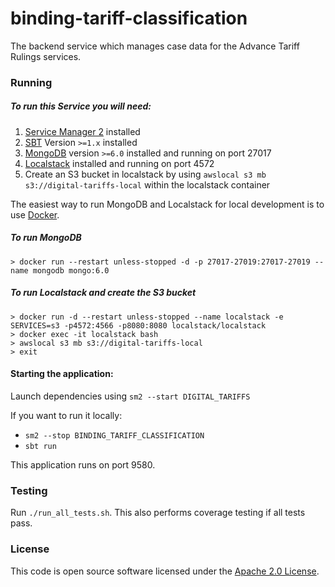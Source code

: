 # binding-tariff-classification

The backend service which manages case data for the Advance Tariff Rulings services.

### Running

##### To run this Service you will need:

1) [Service Manager 2](https://github.com/hmrc/sm2) installed
2) [SBT](https://www.scala-sbt.org) Version `>=1.x` installed
3) [MongoDB](https://www.mongodb.com/) version `>=6.0` installed and running on port 27017
4) [Localstack](https://github.com/localstack/localstack) installed and running on port 4572
5) Create an S3 bucket in localstack by using `awslocal s3 mb s3://digital-tariffs-local` within the localstack container

The easiest way to run MongoDB and Localstack for local development is to use [Docker](https://docs.docker.com/get-docker/).

##### To run MongoDB

```
> docker run --restart unless-stopped -d -p 27017-27019:27017-27019 --name mongodb mongo:6.0
```

##### To run Localstack and create the S3 bucket

```
> docker run -d --restart unless-stopped --name localstack -e SERVICES=s3 -p4572:4566 -p8080:8080 localstack/localstack
> docker exec -it localstack bash
> awslocal s3 mb s3://digital-tariffs-local
> exit
```

#### Starting the application:

Launch dependencies using `sm2 --start DIGITAL_TARIFFS`

If you want to run it locally:

- `sm2 --stop BINDING_TARIFF_CLASSIFICATION`
- `sbt run`

This application runs on port 9580.

### Testing

Run `./run_all_tests.sh`. This also performs coverage testing if all tests pass.

### License

This code is open source software licensed under the [Apache 2.0 License]("http://www.apache.org/licenses/LICENSE-2.0.html").
